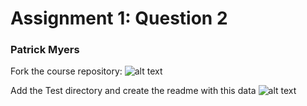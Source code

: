 # Assignment 1: Question 2

### Patrick Myers

Fork the course repository:
![alt text](https://github.com/pmyers16/ds4bme/blob/master/Test/Forked.png "Logo Title Text 1")

Add the Test directory and create the readme with this data
![alt text](https://github.com/pmyers16/ds4bme/blob/master/Test/Directory.png "Logo Title Text 1")
